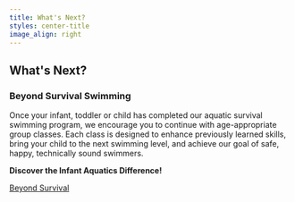 ```yaml
---
title: What's Next?
styles: center-title
image_align: right
---
```


## What's Next?
### Beyond Survival Swimming

Once your infant, toddler or child has completed our aquatic survival swimming program, we encourage you to continue with age-appropriate group classes. Each class is designed to enhance previously learned skills, bring your child to the next swimming level, and achieve our goal of safe, happy, technically sound swimmers.

**Discover the Infant Aquatics Difference!**

[Beyond Survival](/beyond-survival/)